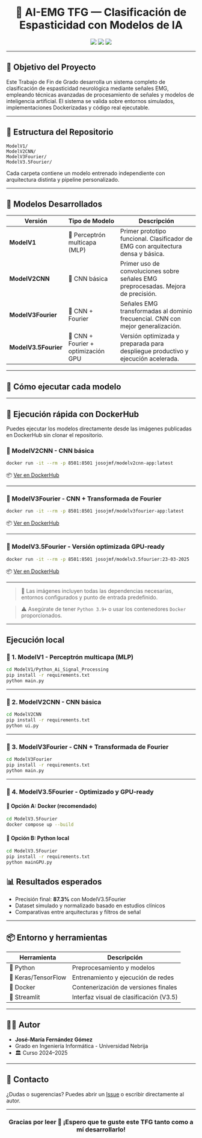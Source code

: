 <h1 align="center">🧠 AI-EMG TFG — Clasificación de Espasticidad con Modelos de IA</h1>

<p align="center">
  <img src="https://img.shields.io/badge/TFG-Ingeniería%20Informática-blue" />
  <img src="https://img.shields.io/badge/Universidad-Antonio%20de%20Nebrija-brightgreen" />
  <img src="https://img.shields.io/badge/Estado-En%20fase%20final-success" />
</p>

---

## 🎯 Objetivo del Proyecto

Este Trabajo de Fin de Grado desarrolla un sistema completo de clasificación de espasticidad neurológica mediante señales EMG, empleando técnicas avanzadas de procesamiento de señales y modelos de inteligencia artificial. El sistema se valida sobre entornos simulados, implementaciones Dockerizadas y código real ejecutable.

---

## 📂 Estructura del Repositorio

```
ModelV1/
ModelV2CNN/
ModelV3Fourier/
ModelV3.5Fourier/
```

Cada carpeta contiene un modelo entrenado independiente con arquitectura distinta y pipeline personalizado.

---

## 🧪 Modelos Desarrollados

| Versión      | Tipo de Modelo         | Descripción                                                                 |
|--------------|------------------------|-----------------------------------------------------------------------------|
| **ModelV1**  | 🔸 Perceptrón multicapa (MLP) | Primer prototipo funcional. Clasificador de EMG con arquitectura densa y básica. |
| **ModelV2CNN** | 🔹 CNN básica             | Primer uso de convoluciones sobre señales EMG preprocesadas. Mejora de precisión. |
| **ModelV3Fourier** | 🔸 CNN + Fourier         | Señales EMG transformadas al dominio frecuencial. CNN con mejor generalización. |
| **ModelV3.5Fourier** | 🔹 CNN + Fourier + optimización GPU | Versión optimizada y preparada para despliegue productivo y ejecución acelerada. |

---

## 🚀 Cómo ejecutar cada modelo


---

## 🐳 Ejecución rápida con DockerHub

Puedes ejecutar los modelos directamente desde las imágenes publicadas en DockerHub sin clonar el repositorio.

### 🔹 ModelV2CNN - CNN básica

```bash
docker run -it --rm -p 8501:8501 josojmf/modelv2cnn-app:latest

```

📦 [Ver en DockerHub](https://hub.docker.com/repository/docker/josojmf/modelv2cnn-app)

---

### 🔸 ModelV3Fourier - CNN + Transformada de Fourier

```bash
docker run -it --rm -p 8501:8501 josojmf/modelv3fourier-app:latest

```

📦 [Ver en DockerHub](https://hub.docker.com/repository/docker/josojmf/modelv3fourier-app)

---

### 🔹 ModelV3.5Fourier - Versión optimizada GPU-ready

```bash
docker run -it --rm -p 8501:8501 josojmf/modelv3.5fourier:23-03-2025

```

📦 [Ver en DockerHub](https://hub.docker.com/repository/docker/josojmf/modelv3.5fourier)

---

> 🧠 Las imágenes incluyen todas las dependencias necesarias, entornos configurados y punto de entrada predefinido.

> ⚠️ Asegúrate de tener `Python 3.9+` o usar los contenedores `Docker` proporcionados.

---
## Ejecución local

### 🔸 1. ModelV1 - Perceptrón multicapa (MLP)

```bash
cd ModelV1/Python_Ai_Signal_Processing
pip install -r requirements.txt
python main.py
```

---

### 🔹 2. ModelV2CNN - CNN básica

```bash
cd ModelV2CNN
pip install -r requirements.txt
python ui.py
```

---

### 🔸 3. ModelV3Fourier - CNN + Transformada de Fourier

```bash
cd ModelV3Fourier
pip install -r requirements.txt
python main.py
```

---

### 🔹 4. ModelV3.5Fourier - Optimizado y GPU-ready

#### 🐳 Opción A: Docker (recomendado)

```bash
cd ModelV3.5Fourier
docker compose up --build
```

#### 🐍 Opción B: Python local

```bash
cd ModelV3.5Fourier
pip install -r requirements.txt
python mainGPU.py
```






## 📊 Resultados esperados

- Precisión final: **87.3%** con ModelV3.5Fourier
- Dataset simulado y normalizado basado en estudios clínicos
- Comparativas entre arquitecturas y filtros de señal

---

## 📦 Entorno y herramientas

| Herramienta | Descripción                             |
|-------------|-----------------------------------------|
| 🐍 Python   | Preprocesamiento y modelos              |
| 🧠 Keras/TensorFlow | Entrenamiento y ejecución de redes   |
| 🐳 Docker   | Contenerización de versiones finales     |
| 🧪 Streamlit | Interfaz visual de clasificación (V3.5) |

---

## 👨‍🎓 Autor

- **José-María Fernández Gómez**
- Grado en Ingeniería Informática - Universidad Nebrija
- 🏛️ Curso 2024–2025

---

## 💬 Contacto

¿Dudas o sugerencias? Puedes abrir un [Issue](https://github.com/Josojmf/AI_EMG_TFG/issues) o escribir directamente al autor.

---

<h3 align="center">Gracias por leer 🙏 ¡Espero que te guste este TFG tanto como a mí desarrollarlo!</h3>
